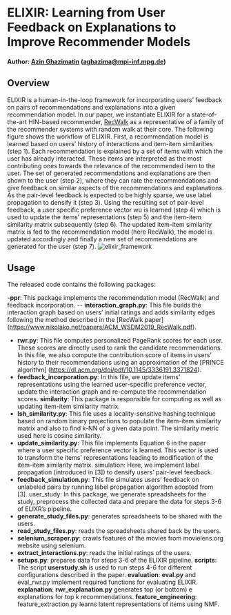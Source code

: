 # ELIXIR: Learning from User Feedback on Explanations to Improve Recommender Models
#### Author: [Azin Ghazimatin](http://people.mpi-inf.mpg.de/~aghazima/) (aghazima@mpi-inf.mpg.de)
## Overview
ELIXIR is a human-in-the-loop framework for incorporating users’ feedback on pairs of recommendations and explanations into a given recommendation model. In our paper, we instantiate ELIXIR for a state-of-the-art HIN-based recommender, [RecWalk](https://www.nikolako.net/papers/ACM_WSDM2019_RecWalk.pdf) as a representative of a family of the recommender systems with random walk at their core.
The following figure shows the workflow of ELIXIR. First, a recommendation model is learned based on users’ history of interactions and item-item similarities (step 1). Each recommendation is explained by a set of items with which the user has already interacted. These items are interpreted as the most contributing ones towards the relevance of the recommended item to the user. The set of generated recommendations and explanations are then shown to the user (step 2), where they can rate the recommendations and give feedback on similar aspects of the recommendations and explanations. As the pair-level feedback is expected to be highly sparse, we use label propagation to densify it (step 3). Using the resulting set of pair-level feedback, a user specific preference vector wu is learned (step 4) which is used to update the items’ representations (step 5) and the item-item similarity matrix subsequently (step 6). The updated item-item similarity matrix is fed to the recommendation model (here RecWalk), the model is updated accordingly and finally a new set of recommendations are generated for the user (step 7).
![elixir_framework](https://github.com/azinmatin/elixir/blob/main/images/elixir-framework.png)

## Usage
The released code contains the following packages:

-**ppr**: This package implements the recommendation model (RecWalk) and feedback incorporation.
-- **interaction_graph.py**: This file builds the interaction graph based on users’ initial ratings and adds similarity edges following the method described in the [RecWalk paper] (https://www.nikolako.net/papers/ACM_WSDM2019_RecWalk.pdf).
- **rwr.py**: This file computes personalized PageRank scores for each user. These scores are directly used to rank the candidate recommendations. In this file, we also compute the contribution score of items in users’ history to their recommendations using an approximation of the [PRINCE algorithm] (https://dl.acm.org/doi/pdf/10.1145/3336191.3371824).
- **feedback_incorporation.py**: In this file, we update items’ representations using the learned user-specific preference vector, update the interaction graph and re-compute the recommendation scores.
**similarity**: This package is responsible for computing as well as updating item-item similarity matrix.
- **lsh_similarity.py**: This file uses a locality-sensitive hashing technique based on random binary projections to populate the item-item similarity matrix and also to find k-NN of a given data point. The similarity metric used here is cosine similarity.
- **update_similarity.py**: This file implements Equation 6 in the paper where a user specific preference vector is learned. This vector is used to transform the items’ representations leading to modification of the item-item similarity matrix.
simulation: Here, we implement label propagation (introduced in [3]) to densify users’ pair-level feedback.
- **feedback_simulation.py**: This file simulates users’ feedback on unlabeled pairs by running label propagation algorithm adopted from [3].
user_study: In this package, we generate spreadsheets for the study, preprocess the collected data and prepare the data for steps 3-6 of ELIXR’s pipeline.
- **generate_study_files.py**: generates spreadsheets to be shared with the users.
- **read_study_files.py**: reads the spreadsheets shared back by the users.
- **selenium_scraper.py**: crawls features of the movies from movielens.org website using selenium.
- **extract_interactions.py**: reads the initial ratings of the users.
- **setups.py**: prepares data for steps 3-6 of the ELIXIR pipeline.
**scripts**: The script **userstudy.sh** is used to run steps 4-6 for different configurations described in the paper.
**evaluation**: **eval.py** and eval_rwr.py implement required functions for evaluating ELIXIR.
**explanation**: **rwr_explanation.py** generates top (or bottom) e explanations for top k recommendations.
**feature_engineering**: feature_extraction.py learns latent representations of items using NMF.
